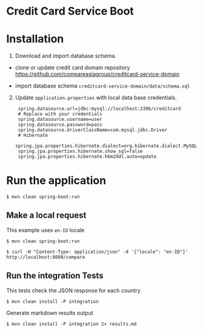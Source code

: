# Credit Card Service Boot

# Installation

1. Download and import database schema. 
 - clone or update credit card domain repository https://github.com/compareasiagroup/creditcard-service-domain

 - import database schema `creditcard-service-domain/data/schema.sql` 


2. Update `application.properties` with local data base credentials. 

    ```
     spring.datasource.url=jdbc:mysql://localhost:3306/creditcard
     # Replace with your credentials
     spring.datasource.username=user
     spring.datasource.password=pass
     spring.datasource.driverClassName=com.mysql.jdbc.Driver
     # Hibernate
     spring.jpa.properties.hibernate.dialect=org.hibernate.dialect.MySQL5Dialect
     spring.jpa.properties.hibernate.show_sql=false
     spring.jpa.properties.hibernate.hbm2ddl.auto=update
    ```

# Run the application

``` 
$ mvn clean spring-boot:run
``` 

## Make a local request
This example uses `en-ID` locale

```
$ mvn clean spring-boot:run
``` 

``` 
$ curl -H "Content-Type: application/json" -d '{"locale": "en-ID"}' http://localhost:8080/compare
```

## Run the integration Tests
This tests check the JSON response for each country 

```
$ mvn clean install -P integration
``` 

Generate markdown results output
```
$ mvn clean install -P integration 2> results.md 
``` 
